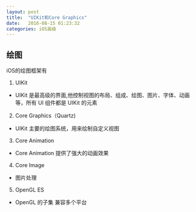 ```yaml
---
layout: post
title:  "UIKit和Core Graphics"
date:   2016-08-15 01:23:32
categories: iOS高级
---
```


##  绘图

iOS的绘图框架有

1. UIKit

- UIKit 是最高级的界面,他控制视图的布局、组成、绘图、图片、字体、动画等，所有 UI 组件都是 UIKit 的元素

2. Core Graphics（Quartz)

- UIKit 主要的绘图系统，用来绘制自定义视图

3. Core Animation

- Core Animation 提供了强大的动画效果

4. Core Image

- 图片处理

5. OpenGL ES

- OpenGL 的子集  兼容多个平台





